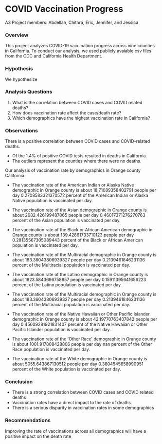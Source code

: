 # COVID Vaccination Progress 
A3 Project members: Abdellah, Chithra, Eric, Jennifer, and Jessica

### Overview
This project analyzes COVID-19 vaccination progress across nine counties in California. To conduct our analysis, we used publicly avaiable csv files from the CDC and California Health Department. 

### Hypothesis 
We hypothesize 


### Analysis Questions 
1. What is the correlation between COVID cases and COVID related deaths?
2. How does vaccination rate affect the case/death rate?
3. Which demographics have the highest vaccination rate in California? 
 

### Observations

There is a positive correlation between COVID cases and COVID-related deaths.
- Of the 1.4% of positive COVID tests resulted in deaths in California. 
- The outliers represent the counties where there were no deaths. 

Our analysis of vaccination rate by demographics in Orange county California. 

- The vaccination rate of the American Indian or Alaska Native demographic in Orange county is about 18.71089358402791 people per day
0.2708583321370572 percent of the American Indian or Alaska Native population is vaccinated per day.

- The vaccination rate of the Asian demographic in Orange county is about 2682.426199487865 people per day
0.46017371276270763 percent of the Asian population is vaccinated per day.

- The vaccination rate of the Black or African American demographic in Orange county is about 139.42861733710123 people per day
0.28135567305089443 percent of the Black or African American population is vaccinated per day.

- The vaccination rate of the Multiracial demographic in Orange county is about 183.36043806939327 people per day
0.2139461846231136 percent of the Multiracial population is vaccinated per day.

- The vaccination rate of the Latino demographic in Orange county is about 1823.5843696758857 people per day
0.15911395641656223 percent of the Latino population is vaccinated per day.

- The vaccination rate of the Multiracial demographic in Orange county is about 183.36043806939327 people per day
0.2139461846231136 percent of the Multiracial population is vaccinated per day.

- The vaccination rate of the Native Hawaiian or Other Pacific Islander demographic in Orange county is about 42.19770763407842 people per day
0.45609281921831407 percent of the Native Hawaiian or Other Pacific Islander population is vaccinated per day.

- The vaccination rate of the 'Other Race' demographic in Orange county is about 1001.917808428806 people per day
nan percent of the Other Race population is vaccinated per day.

- The vaccination rate of the White demographic in Orange county is about 5055.643867130512 people per day
0.3804545658990951 percent of the White population is vaccinated per day.


### Conclusion 
- There is a strong correlation between COVID cases and COVID related deaths
- Vaccination rates have a direct impact to the rate of deaths
- There is a serious disparity in vaccination rates in some demographics

### Recommendations 
Improving the rate of vaccinations across all demographics will have a positive impact on the death rate
